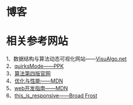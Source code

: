 # 博客


# 相关参考网站
1、数据结构与算法动态可视化网站——[VisuAlgo.net](https://visualgo.net/zh)  
2、[quirksMode——PPK](https://www.quirksmode.org/)   
3、[算法第四版官网](https://algs4.cs.princeton.edu/home/)   
4、[优化与性能——MDN](https://developer.mozilla.org/zh-CN/docs/Web/Guide/Performance)  
5、[web开发指南——MDN](https://developer.mozilla.org/zh-CN/docs/Web/Guide)  
6、[this_is_responsive——Broad Frost](http://bradfrost.github.io/this-is-responsive/)
